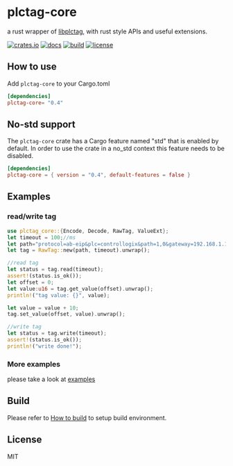 # plctag-core

a rust wrapper of [libplctag](https://github.com/libplctag/libplctag), with rust style APIs and useful extensions.

[![crates.io](https://img.shields.io/crates/v/plctag-core.svg)](https://crates.io/crates/plctag-core)
[![docs](https://docs.rs/plctag-core/badge.svg)](https://docs.rs/plctag-core)
[![build](https://github.com/joylei/plctag-rs/workflows/build/badge.svg?branch=master)](https://github.com/joylei/plctag-rs/actions?query=workflow%3A%22build%22)
[![license](https://img.shields.io/crates/l/plctag.svg)](https://github.com/joylei/plctag-rs/blob/master/LICENSE)

## How to use

Add `plctag-core` to your Cargo.toml

```toml
[dependencies]
plctag-core= "0.4"
```

## No-std support

The `plctag-core` crate has a Cargo feature named "std" that is enabled by default. In order to use the crate in a no_std context this feature needs to be disabled.

```toml
[dependencies]
plctag-core = { version = "0.4", default-features = false }
```

## Examples

### read/write tag

```rust
use plctag_core::{Encode, Decode, RawTag, ValueExt};
let timeout = 100;//ms
let path="protocol=ab-eip&plc=controllogix&path=1,0&gateway=192.168.1.120&name=MyTag1&elem_count=1&elem_size=16";// YOUR TAG DEFINITION
let tag = RawTag::new(path, timeout).unwrap();

//read tag
let status = tag.read(timeout);
assert!(status.is_ok());
let offset = 0;
let value:u16 = tag.get_value(offset).unwrap();
println!("tag value: {}", value);

let value = value + 10;
tag.set_value(offset, value).unwrap();

//write tag
let status = tag.write(timeout);
assert!(status.is_ok());
println!("write done!");
```

### More examples

please take a look at [examples](../../examples/)


## Build

Please refer to [How to build](https://github.com/Joylei/plctag-rs/tree/master/crates/sys#build) to setup build environment.

## License

MIT
